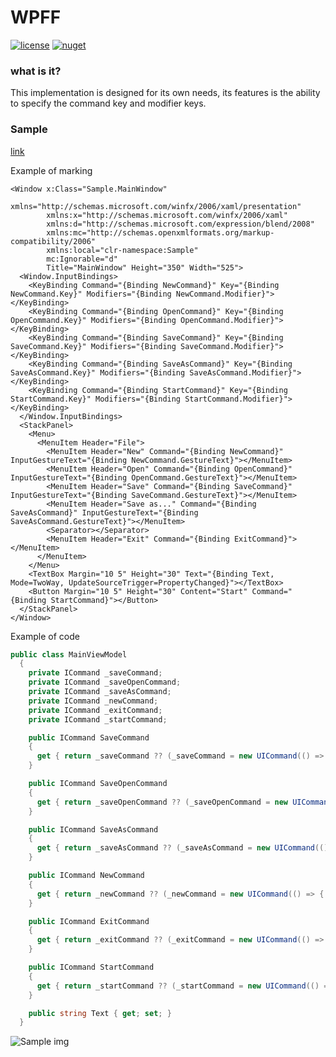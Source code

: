 # WPFF

[![license](https://img.shields.io/packagist/l/doctrine/orm.svg?maxAge=2592000)](https://raw.githubusercontent.com/IASamoylov/WPFF/master/LICENSE) [![nuget](https://img.shields.io/badge/nuget-v1.0.0-blue.svg )](https://www.nuget.org/packages/WPFF/1.0.0) 

### what is it?
This implementation is designed for its own needs, its features is the ability to specify the command key and modifier keys.

### Sample

[link](https://github.com/IASamoylov/WPFF/tree/master/Sample)

Example of marking
```xaml
<Window x:Class="Sample.MainWindow"
        xmlns="http://schemas.microsoft.com/winfx/2006/xaml/presentation"
        xmlns:x="http://schemas.microsoft.com/winfx/2006/xaml"
        xmlns:d="http://schemas.microsoft.com/expression/blend/2008"
        xmlns:mc="http://schemas.openxmlformats.org/markup-compatibility/2006"
        xmlns:local="clr-namespace:Sample"
        mc:Ignorable="d"
        Title="MainWindow" Height="350" Width="525">
  <Window.InputBindings>
    <KeyBinding Command="{Binding NewCommand}" Key="{Binding NewCommand.Key}" Modifiers="{Binding NewCommand.Modifier}"></KeyBinding>
    <KeyBinding Command="{Binding OpenCommand}" Key="{Binding OpenCommand.Key}" Modifiers="{Binding OpenCommand.Modifier}"></KeyBinding>
    <KeyBinding Command="{Binding SaveCommand}" Key="{Binding SaveCommand.Key}" Modifiers="{Binding SaveCommand.Modifier}"></KeyBinding>
    <KeyBinding Command="{Binding SaveAsCommand}" Key="{Binding SaveAsCommand.Key}" Modifiers="{Binding SaveAsCommand.Modifier}"></KeyBinding>
    <KeyBinding Command="{Binding StartCommand}" Key="{Binding StartCommand.Key}" Modifiers="{Binding StartCommand.Modifier}"></KeyBinding>
  </Window.InputBindings>
  <StackPanel>
    <Menu>
      <MenuItem Header="File">
        <MenuItem Header="New" Command="{Binding NewCommand}" InputGestureText="{Binding NewCommand.GestureText}"></MenuItem>
        <MenuItem Header="Open" Command="{Binding OpenCommand}" InputGestureText="{Binding OpenCommand.GestureText}"></MenuItem>
        <MenuItem Header="Save" Command="{Binding SaveCommand}" InputGestureText="{Binding SaveCommand.GestureText}"></MenuItem>
        <MenuItem Header="Save as..." Command="{Binding SaveAsCommand}" InputGestureText="{Binding SaveAsCommand.GestureText}"></MenuItem>
        <Separator></Separator>
        <MenuItem Header="Exit" Command="{Binding ExitCommand}"></MenuItem>
      </MenuItem>
    </Menu>
    <TextBox Margin="10 5" Height="30" Text="{Binding Text, Mode=TwoWay, UpdateSourceTrigger=PropertyChanged}"></TextBox>
    <Button Margin="10 5" Height="30" Content="Start" Command="{Binding StartCommand}"></Button>
  </StackPanel>
</Window>
```
Example of code
```C#
public class MainViewModel
  {
    private ICommand _saveCommand;
    private ICommand _saveOpenCommand;
    private ICommand _saveAsCommand;
    private ICommand _newCommand;
    private ICommand _exitCommand;
    private ICommand _startCommand;

    public ICommand SaveCommand
    {
      get { return _saveCommand ?? (_saveCommand = new UICommand(() => { }, ()=> !string.IsNullOrEmpty(Text), Key.S, ModifierKeys.Control)); }
    }

    public ICommand SaveOpenCommand
    {
      get { return _saveOpenCommand ?? (_saveOpenCommand = new UICommand(() => { }, Key.O, ModifierKeys.Control)); }
    }

    public ICommand SaveAsCommand
    {
      get { return _saveAsCommand ?? (_saveAsCommand = new UICommand(() => { }, () => !string.IsNullOrEmpty(Text), Key.S, ModifierKeys.Control | ModifierKeys.Alt)); }
    }

    public ICommand NewCommand
    {
      get { return _newCommand ?? (_newCommand = new UICommand(() => { }, Key.N)); }
    }

    public ICommand ExitCommand
    {
      get { return _exitCommand ?? (_exitCommand = new UICommand(() => { })); }
    }

    public ICommand StartCommand
    {
      get { return _startCommand ?? (_startCommand = new UICommand(() => { }, () => !string.IsNullOrEmpty(Text), Key.S, ModifierKeys.Control)); }
    }

    public string Text { get; set; }
  }
```

![Sample img](http://s8.hostingkartinok.com/uploads/images/2016/07/c716b9e9cdf2e958db355986c2d1cecd.jpg)
